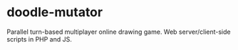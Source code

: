 doodle-mutator
==============

Parallel turn-based multiplayer online drawing game. Web server/client-side scripts in PHP and JS.
